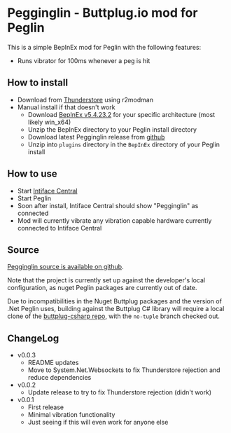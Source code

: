 # Pegginglin - Buttplug.io mod for Peglin

This is a simple BepInEx mod for Peglin with the following features:

- Runs vibrator for 100ms whenever a peg is hit

## How to install

- Download from [Thunderstore](https://thunderstore.io/c/peglin/p/nonpolynomial/Pegginglin/) using r2modman
- Manual install if that doesn't work
  - Download [BepInEx v5.4.23.2](https://github.com/BepInEx/BepInEx/releases/tag/v5.4.23.2) for your
    specific architecture (most likely win_x64)
  - Unzip the BepInEx directory to your Peglin install directory
  - Download latest Pegginglin release from [github](https://github.com/qdot/pegginglin/releases)
  - Unzip into `plugins` directory in the `BepInEx` directory of your Peglin install

## How to use

- Start [Intiface Central](https://intiface.com/central)
- Start Peglin
- Soon after install, Intiface Central should show "Pegginglin" as connected
- Mod will currently vibrate any vibration capable hardware currently connected to Intiface Central

## Source

[Pegginglin source is available on github](https://github.com/qdot/pegginglin).

Note that the project is currently set up against the developer's local configuration, as nuget
Peglin packages are currently out of date.

Due to incompatibilities in the Nuget Buttplug packages and the version of .Net Peglin uses, building against the Buttplug C# library will require a local clone of the [buttplug-csharp repo](https://github.com/buttplugio/buttplug-csharp), with the `no-tuple` branch checked out.

## ChangeLog

- v0.0.3
  - README updates
  - Move to System.Net.Websockets to fix Thunderstore rejection and reduce dependencies
- v0.0.2
  - Update release to try to fix Thunderstore rejection (didn't work)
- v0.0.1
  - First release
  - Minimal vibration functionality
  - Just seeing if this will even work for anyone else